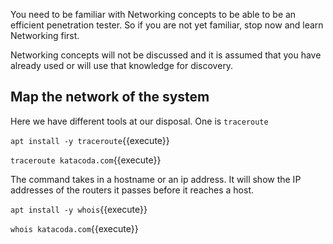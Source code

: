 You need to be familiar with Networking concepts to be able to be an efficient penetration tester. So if you are not yet familiar, stop now and learn Networking first.

Networking concepts will not be discussed and it is assumed that you have already used or will use that knowledge for discovery.

## Map the network of the system

Here we have different tools at our disposal. One is `traceroute`

`apt install -y traceroute`{{execute}}

`traceroute katacoda.com`{{execute}}

The command takes in a hostname or an ip address. It will show the IP addresses of the routers it passes before it reaches a host.

`apt install -y whois`{{execute}}

`whois katacoda.com`{{execute}}
